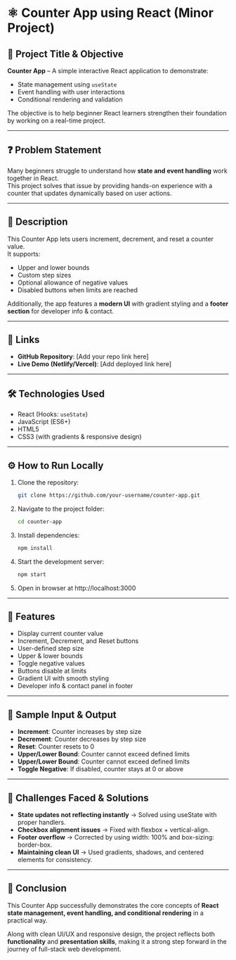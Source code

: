 # ⚛ Counter App using React (Minor Project)

## 📌 Project Title & Objective
**Counter App** – A simple interactive React application to demonstrate:
- State management using `useState`
- Event handling with user interactions
- Conditional rendering and validation

The objective is to help beginner React learners strengthen their foundation by working on a real-time project.

---

## ❓ Problem Statement
Many beginners struggle to understand how **state and event handling** work together in React.  
This project solves that issue by providing hands-on experience with a counter that updates dynamically based on user actions.

---

## 📄 Description
This Counter App lets users increment, decrement, and reset a counter value.  
It supports:
- Upper and lower bounds  
- Custom step sizes  
- Optional allowance of negative values  
- Disabled buttons when limits are reached  

Additionally, the app features a **modern UI** with gradient styling and a **footer section** for developer info & contact.

---

## 🔗 Links
- **GitHub Repository**: [Add your repo link here]  
- **Live Demo (Netlify/Vercel)**: [Add deployed link here]

---

## 🛠 Technologies Used
- React (Hooks: `useState`)  
- JavaScript (ES6+)  
- HTML5  
- CSS3 (with gradients & responsive design)  

---

## ⚙ How to Run Locally

1. Clone the repository:
   ```bash
   git clone https://github.com/your-username/counter-app.git

2. Navigate to the project folder:
    ```bash
    cd counter-app

3. Install dependencies:
    ```bash
    npm install

4. Start the development server:
    ```bash
    npm start

5. Open in browser at http://localhost:3000

---

## 🔧 Features

- Display current counter value
- Increment, Decrement, and Reset buttons
- User-defined step size
- Upper & lower bounds
- Toggle negative values
- Buttons disable at limits
- Gradient UI with smooth styling
- Developer info & contact panel in footer

---

## 🧪 Sample Input & Output

- **Increment**: Counter increases by step size
- **Decrement**: Counter decreases by step size
- **Reset**: Counter resets to 0
- **Upper/Lower Bound**: Counter cannot exceed defined limits
- **Upper/Lower Bound**: Counter cannot exceed defined limits
- **Toggle Negative**: If disabled, counter stays at 0 or above

---

## 🧩 Challenges Faced & Solutions

- **State updates not reflecting instantly** → Solved using useState with proper handlers.
- **Checkbox alignment issues** → Fixed with flexbox + vertical-align.
- **Footer overflow** → Corrected by using width: 100% and box-sizing: border-box.
- **Maintaining clean UI** → Used gradients, shadows, and centered elements for consistency.

---

## 🏁 Conclusion
This Counter App successfully demonstrates the core concepts of **React state management, event handling, and conditional rendering** in a practical way.  

Along with clean UI/UX and responsive design, the project reflects both **functionality** and **presentation skills**, making it a strong step forward in the journey of full-stack web development.
